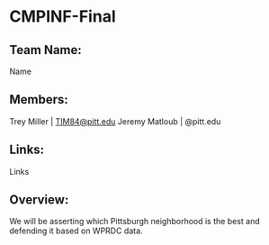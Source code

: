 # CMPINF-Final

## Team Name: 
Name
## Members:
Trey Miller | TIM84@pitt.edu
Jeremy Matloub | @pitt.edu

## Links:
Links
## Overview:
We will be asserting which Pittsburgh neighborhood is the best and defending it based on WPRDC data. 

